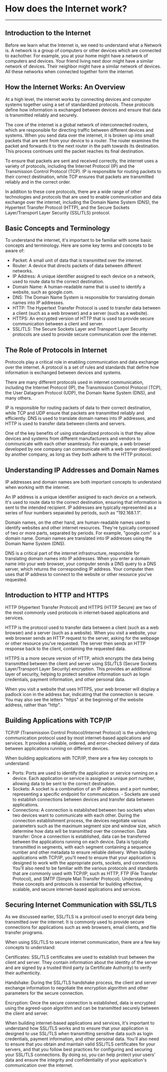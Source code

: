 # How does the Internet work?
---

## Introduction to the Internet
Before we learn what the Internet is, we need to understand what a Network is. A network is a group of computers or other devices which are connected to eachother. For example, you at your home might have a network of computers and devices. Your friend living next door might have a similar network of devices. Their neighbor might have a similar network of devices. All these networks when connected together form the internet.

## How the Internet Works: An Overview
At a high level, the internet works by connecting devices and computer systems together using a set of standardized protocols.
These protocols define how information is exchanged between devices and ensure that data is transmitted reliably and securely.

The core of the internet is a global network of interconnected routers, which are responsible for directing traffic between different devices and systems. When you send data over the internet, it is broken up into small packets that are sent from your device to a router. The router examines the packet and forwards it to the next router in the path towards its destination. This process continues until the packet reaches its final destination.

To ensure that packets are sent and received correctly, the internet uses a variety of protocols, including the Internet Protocol (IP) and the Transmission Control Protocol (TCP). IP is responsible for routing packets to their correct destination, while TCP ensures that packets are transmitted reliably and in the correct order.

In addition to these core protocols, there are a wide range of other technologies and protocols that are used to enable communication and data exchange over the internet, including the Domain Name System (DNS), the Hypertext Transfer Protocol (HTTP), and the Secure Sockets Layer/Transport Layer Security (SSL/TLS) protocol.


## Basic Concepts and Terminology
To understand the internet, it's important to be familiar with some basic concepts and terminology. Here are some key terms and concepts to be aware of:

- Packet: A small unit of data that is transmitted over the internet.
- Router: A device that directs packets of data between different networks.
- IP Address: A unique identifier assigned to each device on a network, used to route data to the correct destination.
- Domain Name: A human-readable name that is used to identify a website, such as google.com.
- DNS: The Domain Name System is responsible for translating domain names into IP addresses.
- HTTP: The Hypertext Transfer Protocol is used to transfer data between a client (such as a web browser) and a server (such as a website).
- HTTPS: An encrypted version of HTTP that is used to provide secure communication between a client and server.
- SSL/TLS: The Secure Sockets Layer and Transport Layer Security protocols are used to provide secure communication over the internet.

## The Role of Protocols in Internet
Protocols play a critical role in enabling communication and data exchange over the internet. A protocol is a set of rules and standards that define how information is exchanged between devices and systems.

There are many different protocols used in internet communication, including the Internet Protocol (IP), the Transmission Control Protocol (TCP), the User Datagram Protocol (UDP), the Domain Name System (DNS), and many others.

IP is responsible for routing packets of data to their correct destination, while TCP and UDP ensure that packets are transmitted reliably and efficiently. DNS is used to translate domain names into IP addresses, and HTTP is used to transfer data between clients and servers.

One of the key benefits of using standardized protocols is that they allow devices and systems from different manufacturers and vendors to communicate with each other seamlessly. For example, a web browser developed by one company can communicate with a web server developed by another company, as long as they both adhere to the HTTP protocol.

## Understanding IP Addresses and Domain Names
IP addresses and domain names are both important concepts to understand when working with the internet.

An IP address is a unique identifier assigned to each device on a network. It's used to route data to the correct destination, ensuring that information is sent to the intended recipient. IP addresses are typically represented as a series of four numbers separated by periods, such as "192.168.1.1".

Domain names, on the other hand, are human-readable names used to identify websites and other internet resources. They're typically composed of two or more parts, separated by periods. For example, "google.com" is a domain name. Domain names are translated into IP addresses using the Domain Name System (DNS).

DNS is a critical part of the internet infrastructure, responsible for translating domain names into IP addresses. When you enter a domain name into your web browser, your computer sends a DNS query to a DNS server, which returns the corresponding IP address. Your computer then uses that IP address to connect to the website or other resource you've requested.

## Introduction to HTTP and HTTPS
HTTP (Hypertext Transfer Protocol) and HTTPS (HTTP Secure) are two of the most commonly used protocols in internet-based applications and services.

HTTP is the protocol used to transfer data between a client (such as a web browser) and a server (such as a website). When you visit a website, your web browser sends an HTTP request to the server, asking for the webpage or other resource you've requested. The server then sends an HTTP response back to the client, containing the requested data.

HTTPS is a more secure version of HTTP, which encrypts the data being transmitted between the client and server using SSL/TLS (Secure Sockets Layer/Transport Layer Security) encryption. This provides an additional layer of security, helping to protect sensitive information such as login credentials, payment information, and other personal data.

When you visit a website that uses HTTPS, your web browser will display a padlock icon in the address bar, indicating that the connection is secure. You may also see the letters "https" at the beginning of the website address, rather than "http".

## Building Applications with TCP/IP
TCP/IP (Transmission Control Protocol/Internet Protocol) is the underlying communication protocol used by most internet-based applications and services. It provides a reliable, ordered, and error-checked delivery of data between applications running on different devices.

When building applications with TCP/IP, there are a few key concepts to understand:

- Ports: Ports are used to identify the application or service running on a device. Each application or service is assigned a unique port number, allowing data to be sent to the correct destination.
- Sockets: A socket is a combination of an IP address and a port number, representing a specific endpoint for communication. - Sockets are used to establish connections between devices and transfer data between applications.
- Connections: A connection is established between two sockets when two devices want to communicate with each other. During the connection establishment process, the devices negotiate various parameters such as the maximum segment size and window size, which determine how data will be transmitted over the connection.
Data transfer: Once a connection is established, data can be transferred between the applications running on each device. Data is typically transmitted in segments, with each segment containing a sequence number and other metadata to ensure reliable delivery.
When building applications with TCP/IP, you'll need to ensure that your application is designed to work with the appropriate ports, sockets, and connections. You'll also need to be familiar with the various protocols and standards that are commonly used with TCP/IP, such as HTTP, FTP (File Transfer Protocol), and SMTP (Simple Mail Transfer Protocol). Understanding these concepts and protocols is essential for building effective, scalable, and secure internet-based applications and services.

## Securing Internet Communication with SSL/TLS
As we discussed earlier, SSL/TLS is a protocol used to encrypt data being transmitted over the internet. It is commonly used to provide secure connections for applications such as web browsers, email clients, and file transfer programs.

When using SSL/TLS to secure internet communication, there are a few key concepts to understand:

Certificates: SSL/TLS certificates are used to establish trust between the client and server. They contain information about the identity of the server and are signed by a trusted third party (a Certificate Authority) to verify their authenticity.

Handshake: During the SSL/TLS handshake process, the client and server exchange information to negotiate the encryption algorithm and other parameters for the secure connection.

Encryption: Once the secure connection is established, data is encrypted using the agreed-upon algorithm and can be transmitted securely between the client and server.

When building internet-based applications and services, it's important to understand how SSL/TLS works and to ensure that your application is designed to use SSL/TLS when transmitting sensitive data such as login credentials, payment information, and other personal data. You'll also need to ensure that you obtain and maintain valid SSL/TLS certificates for your servers, and that you follow best practices for configuring and securing your SSL/TLS connections. By doing so, you can help protect your users' data and ensure the integrity and confidentiality of your application's communication over the internet.